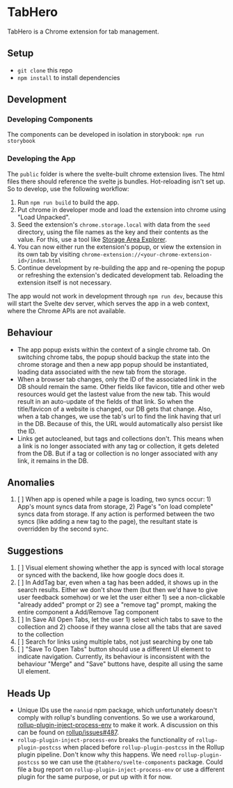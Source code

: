 # TabHero

TabHero is a Chrome extension for tab management.

## Setup

- `git clone` this repo
- `npm install` to install dependencies

## Development

### Developing Components

The components can be developed in isolation in storybook: `npm run storybook`

### Developing the App

The `public` folder is where the svelte-built chrome extension lives. The html files there should reference the svelte js bundles. Hot-reloading isn't set up. So to develop, use the following workflow:

1. Run `npm run build` to build the app.
2. Put chrome in developer mode and load the extension into chrome using "Load Unpacked".
3. Seed the extension's `chrome.storage.local` with data from the `seed` directory, using the file names as the key and their contents as the value. For this, use a tool like [Storage Area Explorer](https://chrome.google.com/webstore/detail/storage-area-explorer/ocfjjjjhkpapocigimmppepjgfdecjkb?hl=en).
4. You can now either run the extension's popup, or view the extension in its own tab by visiting `chrome-extension://<your-chrome-extension-id>/index.html`
5. Continue development by re-building the app and re-opening the popup or refreshing the extension's dedicated development tab. Reloading the extension itself is not necessary.

The app would not work in development through `npm run dev`, because this will start the Svelte dev server, which serves the app in a web context, where the Chrome APIs are not available.

## Behaviour

- The app popup exists within the context of a single chrome tab. On switching chrome tabs, the popup should backup the state into the chrome storage and then a new app popup should be instantiated, loading data associated with the new tab from the storage.
- When a browser tab changes, only the ID of the associated link in the DB should remain the same. Other fields like favicon, title and other web resources would get the lastest value from the new tab. This would result in an auto-update of the fields of that link. So when the title/favicon of a website is changed, our DB gets that change. Also, when a tab changes, we use the tab's url to find the link having that url in the DB. Because of this, the URL would automatically also persist like the ID.
- Links get autocleaned, but tags and collections don't. This means when a link is no longer associated with any tag or collection, it gets deleted from the DB. But if a tag or collection is no longer associated with any link, it remains in the DB.

## Anomalies

1. [ ] When app is opened while a page is loading, two syncs occur: 1) App's mount syncs data from storage, 2) Page's "on load complete" syncs data from storage. If any action is performed between the two syncs (like adding a new tag to the page), the resultant state is overridden by the second sync.

## Suggestions

1. [ ] Visual element showing whether the app is synced with local storage or synced with the backend, like how google docs does it.
2. [ ] In AddTag bar, even when a tag has been added, it shows up in the search results. Either we don't show them (but then we'd have to give user feedback somehow) or we let the user either 1) see a non-clickable "already added" prompt or 2) see a "remove tag" prompt, making the entire component a Add/Remove Tag component
3. [ ] In Save All Open Tabs, let the user 1) select which tabs to save to the collection and 2) choose if they wanna close all the tabs that are saved to the collection
4. [ ] Search for links using multiple tabs, not just searching by one tab
5. [ ] "Save To Open Tabs" button should use a different UI element to indicate navigation. Currently, its behaviour is inconsistent with the behaviour "Merge" and "Save" buttons have, despite all using the same UI element.

## Heads Up

- Unique IDs use the `nanoid` npm package, which unfortunately doesn't comply with rollup's bundling conventions. So we use a workaround, [rollup-plugin-inject-process-env](https://www.npmjs.com/package/rollup-plugin-inject-process-env) to make it work. A discussion on this can be found on [rollup/issues#487](https://github.com/rollup/rollup/issues/487).
- `rollup-plugin-inject-process-env` breaks the functionality of `rollup-plugin-postcss` when placed before `rollup-plugin-postcss` in the Rollup plugin pipeline. Don't know why this happens. We need `rollup-plugin-postcss` so we can use the `@tabhero/svelte-components` package. Could file a bug report on `rollup-plugin-inject-process-env` or use a different plugin for the same purpose, or put up with it for now.
